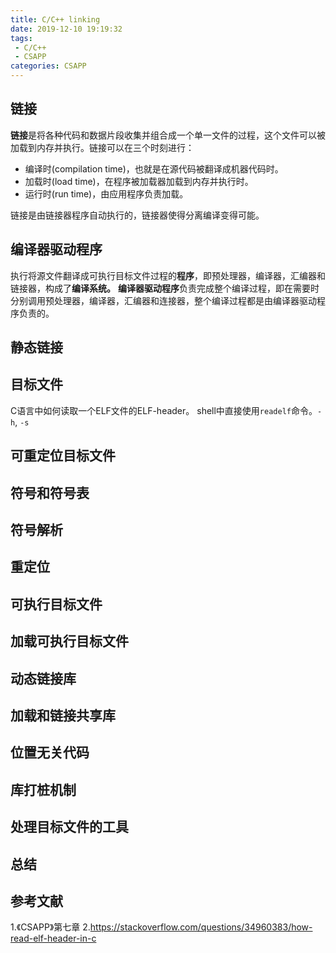 ```yaml
---
title: C/C++ linking
date: 2019-12-10 19:19:32
tags:
 - C/C++
 - CSAPP
categories: CSAPP
---
```



## 链接
**链接**是将各种代码和数据片段收集并组合成一个单一文件的过程，这个文件可以被加载到内存并执行。链接可以在三个时刻进行：
- 编译时(compilation time)，也就是在源代码被翻译成机器代码时。
- 加载时(load time)，在程序被加载器加载到内存并执行时。
- 运行时(run time)，由应用程序负责加载。

链接是由链接器程序自动执行的，链接器使得分离编译变得可能。

## 编译器驱动程序
执行将源文件翻译成可执行目标文件过程的**程序**，即预处理器，编译器，汇编器和链接器，构成了**编译系统。**
**编译器驱动程序**负责完成整个编译过程，即在需要时分别调用预处理器，编译器，汇编器和连接器，整个编译过程都是由编译器驱动程序负责的。



## 静态链接

## 目标文件
C语言中如何读取一个ELF文件的ELF-header。
shell中直接使用`readelf`命令。`-h`, `-s`

## 可重定位目标文件

## 符号和符号表

## 符号解析

## 重定位

## 可执行目标文件

## 加载可执行目标文件

## 动态链接库

## 加载和链接共享库

## 位置无关代码

## 库打桩机制

## 处理目标文件的工具

## 总结

## 参考文献
1.《CSAPP》第七章
2.https://stackoverflow.com/questions/34960383/how-read-elf-header-in-c
